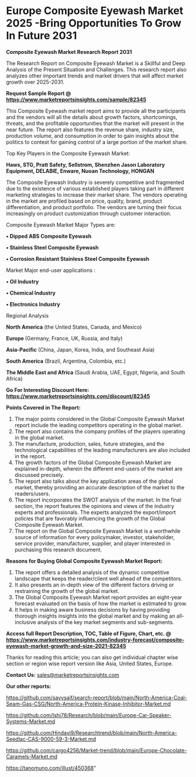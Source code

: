  # Europe Composite Eyewash Market 2025 -Bring Opportunities To Grow In Future 2031

<strong>Composite Eyewash Market Research Report 2031</strong>

The Research Report on Composite Eyewash Market is a Skillful and Deep Analysis of the Present Situation and Challenges. This research report also analyzes other important trends and market drivers that will affect market growth over 2025-2031.

<strong>Request Sample Report @ <a href=https://www.marketreportsinsights.com/sample/82345>https://www.marketreportsinsights.com/sample/82345</a></strong>

This Composite Eyewash market report aims to provide all the participants and the vendors will all the details about growth factors, shortcomings, threats, and the profitable opportunities that the market will present in the near future. The report also features the revenue share, industry size, production volume, and consumption in order to gain insights about the politics to contest for gaining control of a large portion of the market share.

Top Key Players in the Composite Eyewash Market:

<strong>Haws, STG, Pratt Safety, Sellstrom, Shenzhen Jason Laboratory Equipment, DELABIE, Enware, Nuoan Technology, HONGAN</strong>

The Composite Eyewash Industry is severely competitive and fragmented due to the existence of various established players taking part in different marketing strategies to increase their market share. The vendors operating in the market are profiled based on price, quality, brand, product differentiation, and product portfolio. The vendors are turning their focus increasingly on product customization through customer interaction.

Composite Eyewash Market Major Types are:

<strong>• Dipped ABS Composite Eyewash

• Stainless Steel Composite Eyewash

• Corrosion Resistant Stainless Steel Composite Eyewash</strong>

Market Major end-user applications :

<strong>• Oil Industry

• Chemical Industry

• Electronics Industry</strong>

Regional Analysis

</u><strong><b>North America</b></strong> (the United States, Canada, and Mexico)

<strong><b>Europe </b></strong>(Germany, France, UK, Russia, and Italy)

<strong><b>Asia-Pacific</b></strong> (China, Japan, Korea, India, and Southeast Asia)

<strong><b>South America</b></strong> (Brazil, Argentina, Colombia, etc.)

<strong><b>The Middle East and Africa</b></strong> (Saudi Arabia, UAE, Egypt, Nigeria, and South Africa)

<strong>Go For Interesting Discount Here: <a href=https://www.marketreportsinsights.com/discount/82345>https://www.marketreportsinsights.com/discount/82345</a></strong>

<strong>Points Covered in The Report:</strong>
<ol>
  <li>The major points considered in the Global Composite Eyewash Market report include the leading competitors operating in the global market.</li>
  <li>The report also contains the company profiles of the players operating in the global market.</li>
  <li>The manufacture, production, sales, future strategies, and the technological capabilities of the leading manufacturers are also included in the report.</li>
  <li>The growth factors of the Global Composite Eyewash Market are explained in-depth, wherein the different end-users of the market are discussed precisely.</li>
  <li>The report also talks about the key application areas of the global market, thereby providing an accurate description of the market to the readers/users.</li>
  <li>The report incorporates the SWOT analysis of the market. In the final section, the report features the opinions and views of the industry experts and professionals. The experts analyzed the export/import policies that are favorably influencing the growth of the Global Composite Eyewash Market.</li>
  <li>The report on the Global Composite Eyewash Market is a worthwhile source of information for every policymaker, investor, stakeholder, service provider, manufacturer, supplier, and player interested in purchasing this research document.</li>
</ol>
<strong>Reasons for Buying Global Composite Eyewash Market Report:</strong>

<ol>
  <li>The report offers a detailed analysis of the dynamic competitive landscape that keeps the reader/client well ahead of the competitors.</li>
  <li>It also presents an in-depth view of the different factors driving or restraining the growth of the global market.</li>
  <li>The Global Composite Eyewash Market report provides an eight-year forecast evaluated on the basis of how the market is estimated to grow.</li>
  <li>It helps in making aware business decisions by having providing thorough insights insights into the global market and by making an all-inclusive analysis of the key market segments and sub-segments.</li>
</ol>
<strong>Access full Report Description, TOC, Table of Figure, Chart, etc. @ <a href=https://www.marketreportsinsights.com/industry-forecast/composite-eyewash-market-growth-and-size-2021-82345>https://www.marketreportsinsights.com/industry-forecast/composite-eyewash-market-growth-and-size-2021-82345</a></strong>


Thanks for reading this article; you can also get individual chapter wise section or region wise report version like Asia, United States, Europe.

<strong>Contact Us:</strong>
sales@marketreportsinsights.com

<strong>Our other reports:</strong>

<a href=https://github.com/sayysaif/search-report/blob/main/North-America-Coal-Seam-Gas-CSG/North-America-Protein-Kinase-Inhibitor-Market.md>https://github.com/sayysaif/search-report/blob/main/North-America-Coal-Seam-Gas-CSG/North-America-Protein-Kinase-Inhibitor-Market.md</a>

<a href=https://github.com/Ishi78/Research/blob/main/Europe-Car-Speaker-Systems-Market.md>https://github.com/Ishi78/Research/blob/main/Europe-Car-Speaker-Systems-Market.md</a>

<a href=https://github.com/Hindavi9/Researchtrend/blob/main/North-America-Seedlac-CAS-9000-59-3-Market.md>https://github.com/Hindavi9/Researchtrend/blob/main/North-America-Seedlac-CAS-9000-59-3-Market.md</a>

<a href=https://github.com/cargo4256/Market-trend/blob/main/Europe-Chocolate-Caramels-Market.md>https://github.com/cargo4256/Market-trend/blob/main/Europe-Chocolate-Caramels-Market.md</a>

<a href=https://tanomuno.com/illust/450368>https://tanomuno.com/illust/450368</a>"
